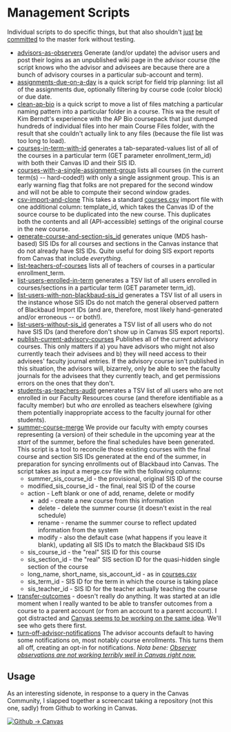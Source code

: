 # Management Scripts

Individual scripts to do specific things, but that also shouldn't [just](https://github.com/smtech/canvas/commit/88b77a269063a342808443256f2f173ddf5881b5) [be](https://github.com/smtech/canvas/commit/a22552daa520f73cfb75b3f0ae93d1b8a08438af) [committed](https://github.com/smtech/canvas/commit/b51f50b579a7dcb54f6934ae9dd0a3523415ad5a) to the master fork without testing.

  - [advisors-as-observers](https://github.com/smtech/smcanvas-scripts/blob/master/advisors-as-observers.php) Generate (and/or update) the advisor users and post their logins as an unpublished wiki page in the advisor course (the script knows who the advisor and advisees are because there are a bunch of advisory courses in a particular sub-account and term).
  - [assignments-due-on-a-day](http://github.com/smtech/canvas/tree/dev-scripts/www/api/scripts/assignments-due-on-a-day.php) is a quick script for field trip planning: list all of the assignments due, optionally filtering by course code (color block) or due date.
  - [clean-ap-bio](http://github.com/smtech/canvas/tree/dev-scripts/www/api/scripts/clean-ap-bio.php) is a quick script to move a list of files matching a particular naming pattern into a particular folder in a course. This wa the result of Kim Berndt's experience with the AP Bio coursepack that just dumped hundreds of individual files into her main Course Files folder, with the result that she couldn't actually link to any files (because the file list was too long to load).
  - [courses-in-term-with-id](http://github.com/smtech/canvas/tree/dev-scripts/www/api/scripts/courses-in-term-with-id.php) generates a tab-separated-values list of all of the courses in a particular term (GET parameter enrollment_term_id) with both their Canvas ID and their SIS ID.
  - [courses-with-a-single-assignment-group](http://github.com/smtech/canvas/tree/dev-scripts/www/api/scripts/courses-with-a-single-assignment-group.php) lists all courses (in the current term(s) -- hard-coded!) with only a single assignment group. This is an early warning flag that folks are not prepared for the second window and will not be able to compute their second window grades.
  - [csv-import-and-clone](https://github.com/smtech/smcanvas-scripts/blob/master/csv-import-and-clone.php) This takes a standard [courses.csv](https://canvas.instructure.com/doc/api/file.sis_csv.html) import file with one additional column: template_id, which takes the Canvas ID of the source course to be duplicated into the new course. This duplicates both the contents and all (API-accessible) settings of the original course in the new course.
  - [generate-course-and-section-sis_id](http://github.com/smtech/canvas/tree/dev-scripts/www/api/scripts/generate-course-and-section-sis_id.php) generates unique (MD5 hash-based) SIS IDs for all courses and sections in the Canvas instance that do not already have SIS IDs. Quite useful for doing SIS export reports from Canvas that include _everything_.
  - [list-teachers-of-courses](http://github.com/smtech/canvas/tree/dev-scripts/www/api/scripts/list-teachers-of-courses.php) lists all of teachers of courses in a particular enrollment_term.
  - [list-users-enrolled-in-term](http://github.com/smtech/canvas/tree/dev-scripts/www/api/scripts/list-users-enrolled-in-term.php) generates a TSV list of all users enrolled in courses/sections in a particular term (GET parameter term_id).
  - [list-users-with-non-blackbaud-sis_id](http://github.com/smtech/canvas/tree/dev-scripts/www/api/scripts/list-users-with-non-blackbaud-sis_id.php) generates a TSV list of all users in the instance whose SIS IDs do not match the general observed pattern of Blackbaud Import IDs (and are, therefore, most likely hand-generated and/or erroneous -- or both!).
  - [list-users-without-sis_id](http://github.com/smtech/canvas/blob/dev-scripts/www/api/scripts/list-users-without-sis_id.php) generates a TSV list of all users who do not have SIS IDs (and therefore don't show up in Canvas SIS export reports).	
  - [publish-current-advisory-courses](https://github.com/smtech/smcanvas-scripts/blob/master/publish-current-advisory-courses.php) Publishes all of the current advisory courses. This only matters if a) you have advisors who might not also currently teach their advisees and b) they will need access to their advisees' faculty journal entries. If the advisory course isn't published in this situation, the advisors will, bizarrely, only be able to see the faculty journals for the advisees that they currently teach, and get permissions errors on the ones that they don't.
  - [students-as-teachers-audit](http://github.com/smtech/canvas/blob/dev-scripts/www/api/scripts/students-as-teachers-audit.php) generates a TSV list of all users who are not enrolled in our Faculty Resources course (and therefore identifiable as a faculty member) but who _are_ enrolled as teachers elsewhere (giving them potentially inappropriate access to the faculty journal for other students).
  - [summer-course-merge](https://github.com/smtech/smcanvas-scripts/blob/master/summer-course-merge.php) We provide our faculty with empty courses representing (a version) of their schedule in the upcoming year at the _start_ of the summer, before the final schedules have been generated. This script is a tool to reconcile those existing courses with the final course and section SIS IDs generated at the end of the summer, in preparation for syncing enrollments out of Blackbaud into Canvas. The script takes as input a merge.csv file with the following columns:
    - summer_sis_course_id - the provisional, original SIS ID of the course
    - modified_sis_course_id - the final, real SIS ID of the course
    - action - Left blank or one of add, rename, delete or modify
      - add - create a new course from this information
      - delete - delete the summer course (it doesn't exist in the real schedule)
      - rename - rename the summer course to reflect updated information from the system
      - modify - also the default case (what happens if you leave it blank), updating all SIS IDs to match the Blackbaud SIS IDs
    - sis_course_id - the "real" SIS ID for this course
    - sis_section_id - the "real" SIS section ID for the quasi-hidden single section of the course
    - long_name, short_name, sis_account_id - as in [courses.csv](https://canvas.instructure.com/doc/api/file.sis_csv.html)
    - sis_term_id - SIS ID for the term in which the course is taking place
    - sis_teacher_id - SIS ID for the teacher actually teaching the course
  - [transfer-outcomes](https://github.com/smtech/smcanvas-scripts/blob/master/transfer-outcomes.php) - doesn't really do anything. It was started at an idle moment when I really wanted to be able to transfer outcomes from a course to a parent account (or from an account to a parent account). I got distracted and [Canvas seems to be working on the same idea](https://community.canvaslms.com/docs/DOC-2083). We'll see who gets there first.
  - [turn-off-advisor-notifications](https://github.com/smtech/smcanvas-scripts/blob/master/turn-off-advisor-notifications.php) The advisor accounts default to having some notifications on, most notably course enrollments. This turns them all off, creating an opt-in for notifications. _Nota bene: [Observer observations are not working terribly well in Canvas right now.](https://community.canvaslms.com/ideas/1380#comment-7327)_

## Usage

As an interesting sidenote, in response to a query in the Canvas Community, I slapped together a screencast taking a repository (not this one, sadly) from Github to working in Canvas.

[![Github → Canvas](http://img.youtube.com/vi/eebwBpiJ6S8/0.jpg)](http://www.youtube.com/watch?v=eebwBpiJ6S8)
